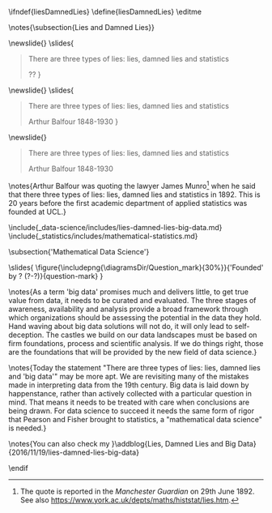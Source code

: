 \ifndef{liesDamnedLies}
\define{liesDamnedLies}
\editme

\notes{\subsection{Lies and Damned Lies}}

\newslide{}
\slides{
> There are three types of lies: lies, damned lies and statistics
>
> ??
}

\newslide{}
\slides{
> There are three types of lies: lies, damned lies and statistics
>
> Arthur Balfour 1848-1930
}

\newslide{}

> There are three types of lies: lies, damned lies and statistics
>
> Arthur Balfour 1848-1930

\notes{Arthur Balfour was quoting the lawyer James Munro[^guardian] when he said that there three types of lies: lies, damned lies and statistics in 1892. This is 20 years before the first academic department of applied statistics was founded at UCL.}

[^guardian]: The quote is reported in the *Manchester Guardian* on 29th June 1892. See also <https://www.york.ac.uk/depts/maths/histstat/lies.htm>.


\include{_data-science/includes/lies-damned-lies-big-data.md}
\include{_statistics/includes/mathematical-statistics.md}

\subsection{'Mathematical Data Science'}

\slides{
  \figure{\includepng{\diagramsDir/Question_mark}{30%}}{'Founded' by ? (?-?)}{question-mark}
}

\notes{As a term 'big data' promises much and delivers little, to get true value from data, it needs to be curated and evaluated. The three stages of awareness, availability and analysis provide a broad framework through which organizations should be assessing the potential in the data they hold. Hand waving about big data solutions will not do, it will only lead to self-deception. The castles we build on our data landscapes must be based on firm foundations, process and scientific analysis. If we do things right, those are the foundations that will be provided by the new field of data science.}

\notes{Today the statement "There are three types of lies: lies, damned lies and 'big data'" may be more apt. We are revisiting many of the mistakes made in interpreting data from the 19th century. Big data is laid down by happenstance, rather than actively collected with a particular question in mind. That means it needs to be treated with care when conclusions are being drawn. For data science to succeed it needs the same form of rigor that Pearson and Fisher brought to statistics, a "mathematical data science" is needed.}

\notes{You can also check my }\addblog{Lies, Damned Lies and Big Data}{2016/11/19/lies-damned-lies-big-data}

\endif
